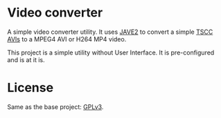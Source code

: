 # Video converter

A simple video converter utility. It uses [JAVE2](https://github.com/a-schild/jave2) to convert a simple [TSCC AVIs](https://wiki.multimedia.cx/index.php/TechSmith_Screen_Capture_Codec) to a MPEG4 AVI or H264 MP4 video.

This project is a simple utility without User Interface. It is pre-configured and is at it is.


# License

Same as the base project: [GPLv3](https://github.com/sibvisions/videoconverter/blob/master/LICENSE).
